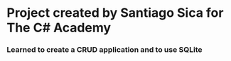 # Project created by Santiago Sica for The C# Academy

### Learned to create a CRUD application and to use SQLite

